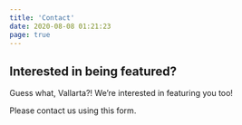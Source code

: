 ```yaml
---
title: 'Contact'
date: 2020-08-08 01:21:23
page: true
---
```


## Interested in being featured?
Guess what, Vallarta?! We’re interested in featuring you too!

Please contact us using this form.
